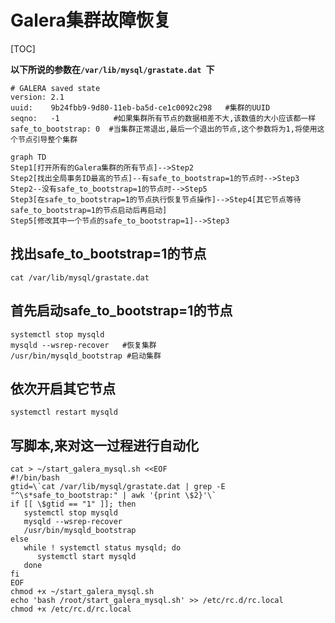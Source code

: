 # Galera集群故障恢复

[TOC]

**以下所说的参数在`/var/lib/mysql/grastate.dat `下**

```shell
# GALERA saved state
version: 2.1
uuid:    9b24fbb9-9d80-11eb-ba5d-ce1c0092c298   #集群的UUID
seqno:   -1            #如果集群所有节点的数据相差不大,该数值的大小应该都一样
safe_to_bootstrap: 0  #当集群正常退出,最后一个退出的节点,这个参数将为1,将使用这个节点引导整个集群
```



```mermaid
graph TD
Step1[打开所有的Galera集群的所有节点]-->Step2
Step2[找出全局事务ID最高的节点]--有safe_to_bootstrap=1的节点时-->Step3
Step2--没有safe_to_bootstrap=1的节点时-->Step5
Step3[在safe_to_bootstrap=1的节点执行恢复节点操作]-->Step4[其它节点等待safe_to_bootstrap=1的节点启动后再启动]
Step5[修改其中一个节点的safe_to_bootstrap=1]-->Step3
```

## 找出safe_to_bootstrap=1的节点

```shell
cat /var/lib/mysql/grastate.dat
```

## 首先启动safe_to_bootstrap=1的节点

```shell
systemctl stop mysqld
mysqld --wsrep-recover   #恢复集群
/usr/bin/mysqld_bootstrap #启动集群
```

## 依次开启其它节点

```shell
systemctl restart mysqld
```

## 写脚本,来对这一过程进行自动化

```shell
cat > ~/start_galera_mysql.sh <<EOF
#!/bin/bash
gtid=\`cat /var/lib/mysql/grastate.dat | grep -E "^\s*safe_to_bootstrap:" | awk '{print \$2}'\`
if [[ \$gtid == "1" ]]; then
   systemctl stop mysqld
   mysqld --wsrep-recover
   /usr/bin/mysqld_bootstrap
else
   while ! systemctl status mysqld; do
      systemctl start mysqld
   done
fi
EOF
chmod +x ~/start_galera_mysql.sh
echo 'bash /root/start_galera_mysql.sh' >> /etc/rc.d/rc.local
chmod +x /etc/rc.d/rc.local
```

